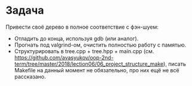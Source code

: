 # Задача

Привести своё дерево в полное соответствие с фэн-шуем:
- Отладить до конца, используя gdb (или аналог).
- Прогнать под valgrind-ом, очистить полностью работу с памятью.
- Структурировать в tree.cpp + tree.hpp + main.cpp (см. https://github.com/avasyukov/oop-2nd-term/tree/master/2018/lection06/06_project_structure_make), писать Makefile на данный момент не обязательно, про них ещё не всё рассказано.
